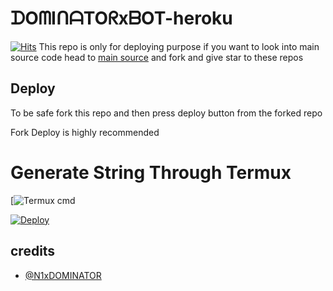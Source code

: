 # ᗪOᗰIᑎᗩTOᖇxᗷOT-heroku
[![Hits](https://hits.seeyoufarm.com/api/count/incr/badge.svg?url=https%3A%2F%2Fgithub.com%2Ftgcatub%2Fnekopack&count_bg=%2379C83D&title_bg=%23555555&icon=&icon_color=%23E7E7E7&title=hits&edge_flat=false)](https://github.com/TgCatUB/nekopack)
This repo is only for deploying purpose if you want to look into main source code head to [main source](https://github.com/dominator454/DOMINATORxBOT) and fork and give star to these repos 

## Deploy

To be safe fork this repo and then press deploy button from the forked repo 

Fork Deploy is highly recommended

# Generate String Through Termux

[![Termux cmd](https://telegra.ph/Guide-to-generate-String-Session-using-Termux-04-17)

[![Deploy](https://www.herokucdn.com/deploy/button.svg)](https://heroku.com/deploy)

## credits
   - [@N1xDOMINATOR](https://t.me/N1xDOMINATOR)
